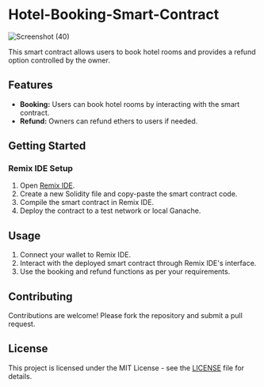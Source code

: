# Hotel-Booking-Smart-Contract

![Screenshot (40)](https://github.com/Abhishek-465/Hotel-Booking-Smart-Contract/assets/127030695/b36a575b-97a2-4b7a-b487-8d0da4f220ca)

This smart contract allows users to book hotel rooms and provides a refund option controlled by the owner.

## Features

- **Booking:** Users can book hotel rooms by interacting with the smart contract.
- **Refund:** Owners can refund ethers to users if needed.

## Getting Started

### Remix IDE Setup

1. Open [Remix IDE](https://remix.ethereum.org/).
2. Create a new Solidity file and copy-paste the smart contract code.
3. Compile the smart contract in Remix IDE.
4. Deploy the contract to a test network or local Ganache.

## Usage

1. Connect your wallet to Remix IDE.
2. Interact with the deployed smart contract through Remix IDE's interface.
3. Use the booking and refund functions as per your requirements.

## Contributing

Contributions are welcome! Please fork the repository and submit a pull request.

## License

This project is licensed under the MIT License - see the [LICENSE](LICENSE) file for details.


